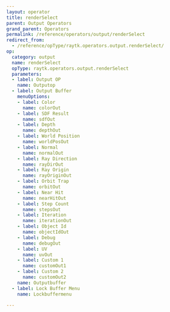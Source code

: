 ```yaml
---
layout: operator
title: renderSelect
parent: Output Operators
grand_parent: Operators
permalink: /reference/operators/output/renderSelect
redirect_from:
  - /reference/opType/raytk.operators.output.renderSelect/
op:
  category: output
  name: renderSelect
  opType: raytk.operators.output.renderSelect
  parameters:
  - label: Output OP
    name: Outputop
  - label: Output Buffer
    menuOptions:
    - label: Color
      name: colorOut
    - label: SDF Result
      name: sdfOut
    - label: Depth
      name: depthOut
    - label: World Position
      name: worldPosOut
    - label: Normal
      name: normalOut
    - label: Ray Direction
      name: rayDirOut
    - label: Ray Origin
      name: rayOriginOut
    - label: Orbit Trap
      name: orbitOut
    - label: Near Hit
      name: nearHitOut
    - label: Step Count
      name: stepsOut
    - label: Iteration
      name: iterationOut
    - label: Object Id
      name: objectIdOut
    - label: Debug
      name: debugOut
    - label: UV
      name: uvOut
    - label: Custom 1
      name: customOut1
    - label: Custom 2
      name: customOut2
    name: Outputbuffer
  - label: Lock Buffer Menu
    name: Lockbuffermenu

---
```

